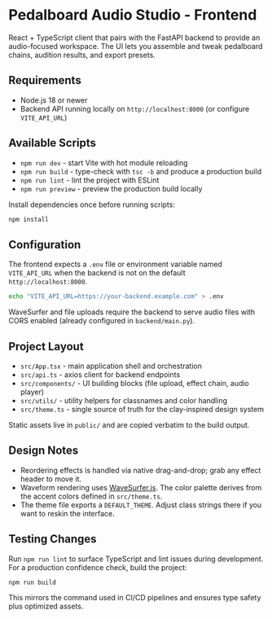 # Pedalboard Audio Studio - Frontend

React + TypeScript client that pairs with the FastAPI backend to provide an audio-focused workspace. The UI lets you assemble and tweak pedalboard chains, audition results, and export presets.

## Requirements

- Node.js 18 or newer
- Backend API running locally on `http://localhost:8000` (or configure `VITE_API_URL`)

## Available Scripts

- `npm run dev` - start Vite with hot module reloading
- `npm run build` - type-check with `tsc -b` and produce a production build
- `npm run lint` - lint the project with ESLint
- `npm run preview` - preview the production build locally

Install dependencies once before running scripts:

```bash
npm install
```

## Configuration

The frontend expects a `.env` file or environment variable named `VITE_API_URL` when the backend is not on the default `http://localhost:8000`.

```bash
echo "VITE_API_URL=https://your-backend.example.com" > .env
```

WaveSurfer and file uploads require the backend to serve audio files with CORS enabled (already configured in `backend/main.py`).

## Project Layout

- `src/App.tsx` - main application shell and orchestration
- `src/api.ts` - axios client for backend endpoints
- `src/components/` - UI building blocks (file upload, effect chain, audio player)
- `src/utils/` - utility helpers for classnames and color handling
- `src/theme.ts` - single source of truth for the clay-inspired design system

Static assets live in `public/` and are copied verbatim to the build output.

## Design Notes

- Reordering effects is handled via native drag-and-drop; grab any effect header to move it.
- Waveform rendering uses [WaveSurfer.js](https://wavesurfer-js.org/). The color palette derives from the accent colors defined in `src/theme.ts`.
- The theme file exports a `DEFAULT_THEME`. Adjust class strings there if you want to reskin the interface.

## Testing Changes

Run `npm run lint` to surface TypeScript and lint issues during development. For a production confidence check, build the project:

```bash
npm run build
```

This mirrors the command used in CI/CD pipelines and ensures type safety plus optimized assets.

